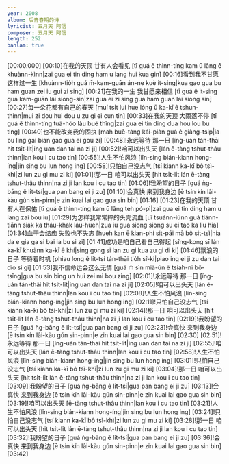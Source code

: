 ```yaml
---
year: 2008
album: 后青春期的诗
lyricist: 五月天 阿信
composer: 五月天 阿信
length: 252
banlam: true
---
```

[00:00.000]
[00:10]在我的天顶 甘有人会看见 [tī guá ê thinn-tíng  kam ū lâng ē khuànn-kìnn|zai gua ei tin ding  ham u lang hui kua gin]
[00:16]看到我不甘愿这样过一生 [khuànn-tio̍h guá m̄-kam-guān án-ne kuè it-sing|kua gao gua bu ham guan zei iu gui zi sing]
[00:21]在我的一生 我甘愿来相信 [tī guá ê it-sing  guá kam-guān lâi siong-sìn|zai gua ei zi sing  gua ham guan lai siong sin]
[00:27]每一朵花都有自己的春天 [muí tsi̍t luí hue lóng ū ka-kī ê tshun-thinn|mui zi dou hui dou u zu gi ei cun tin]
[00:33]在我的天顶 大雨落不停 [tī guá ê thinn-tíng  tuā-hōo làu buē thîng|zai gua ei tin ding  dua hou lou bu ting]
[00:40]也不能改变我的固执 [mah buē-tàng kái-piàn guá ê giàng-tsip|ia bu ling gai bian gao gua ei gou zi]
[00:48]!永远等待 那一日 [íng-uán tán-thāi  hit tsi̍t-li̍t|ing uan dan tai  na zi ji]
[00:52]!咱可以出头天 [lán ē-tàng tshut-thâu thinn|lan kou i cu tao tin]
[00:55]!人生不怕风浪 [lîn-sing bián-kiann hong-íng|jin sing bu lun hong ing]
[00:58]!只怕自己没志气 [tsí kiann ka-kī bô tsì-khì|zi lun zu gi mu zi ki]
[01:01]!那一日 咱可以出头天 [hit tsi̍t-li̍t lán  ē-tàng tshut-thâu thinn|na zi ji lan kou i cu tao tin]
[01:06]!我盼望的日子 [guá ǹg-bāng ê li̍t-tsí|gua pan bang ei ji zu]
[01:10]!会真快 来到我身边 [ē tsin kín  lâi-kàu gún sin-pinn|e zin kuai  lai gao gua sin bin]
[01:16]
[01:23]在我的天顶 甘有人在保佑 [tī guá ê thinn-tíng  kam ū lâng teh pó-pì|zai gua ei tin ding  ham u lang zai bou iu]
[01:29]为怎样我常常摔的头壳流血 [uî tsuánn-iūnn guá tiānn-tiānn siak ka thâu-khak lâu-hueh|zua iu gua siong siong su ei tao ka liu hia]
[01:34]血干会结痂 失败也不失志 [hueh kan ē kian-phí  sit-pāi mā bô sit-tsì|hia da e gia ga  si bai ia bu si zi]
[01:41]成功是咱自己看自己得起 [sîng-kong sī lán ka-kī khuànn ka-kī ê khí|sing gong si lan zu gi kua zu gi di ki]
[01:46]飘浪的日子 等待着时机 [phiau long ê li̍t-tsí  tán-thāi tio̍h sî-ki|piao ing ei ji zu  dan tai dio si gi]
[01:53]我不信命运会这么无情 [guá m̄ sìn miā-ūn ē tsiah-nī bô-tsîng|gua bu sin bing un hui zei mi bou zing]
[02:01]!永远等待 那一日 [íng-uán tán-thāi  hit tsi̍t-li̍t|ing uan dan tai  na zi ji]
[02:05]!咱可以出头天 [lán ē-tàng tshut-thâu thinn|lan kou i cu tao tin]
[02:08]!人生不怕风浪 [lîn-sing bián-kiann hong-íng|jin sing bu lun hong ing]
[02:11]!只怕自己没志气 [tsí kiann ka-kī bô tsì-khì|zi lun zu gi mu zi ki]
[02:14]!那一日 咱可以出头天 [hit tsi̍t-li̍t lán  ē-tàng tshut-thâu thinn|na zi ji  lan kou i cu tao tin]
[02:19]!我盼望的日子 [guá ǹg-bāng ê li̍t-tsí|gua pan bang ei ji zu]
[02:23]!会真快 来到我身边 [ē tsin kín  lâi-kàu gún sin-pinn|e zin kuai  lai gao gua sin bin]
[02:30]
[02:51]!永远等待 那一日 [íng-uán tán-thāi  hit tsi̍t-li̍t|ing uan dan tai  na zi ji]
[02:55]!咱可以出头天 [lán ē-tàng tshut-thâu thinn|lan kou i cu tao tin]
[02:58]!人生不怕风浪 [lîn-sing bián-kiann hong-íng|jin sing bu lun hong ing]
[03:01]!只怕自己没志气 [tsí kiann ka-kī bô tsì-khì|zi lun zu gi mu zi ki]
[03:04]!那一日 咱可以出头天 [hit tsi̍t-li̍t lán  ē-tàng tshut-thâu thinn|na zi ji  lan kou i cu tao tin]
[03:09]!我盼望的日子 [guá ǹg-bāng ê li̍t-tsí|gua pan bang ei ji zu]
[03:13]!会真快 来到我身边 [ē tsin kín  lâi-kàu gún sin-pinn|e zin kuai  lai gao gua sin bin]
[03:19]!咱可以出头天 [ē-tàng tshut-thâu thinn|lan kou i cu tao tin]
[03:21]!人生不怕风浪 [lîn-sing bián-kiann hong-íng|jin sing bu lun hong ing]
[03:24]!只怕自己没志气 [tsí kiann ka-kī bô tsì-khì|zi lun zu gi mu zi ki]
[03:28]!那一日 咱可以出头天 [hit tsi̍t-li̍t lán  ē-tàng tshut-thâu thinn|na zi ji  lan kou i cu tao tin]
[03:32]!我盼望的日子 [guá ǹg-bāng ê li̍t-tsí|gua pan bang ei ji zu]
[03:36]!会真快 来到我身边 [ē tsin kín  lâi-kàu gún sin-pinn|e zin kuai  lai gao gua sin bin]
[03:42]